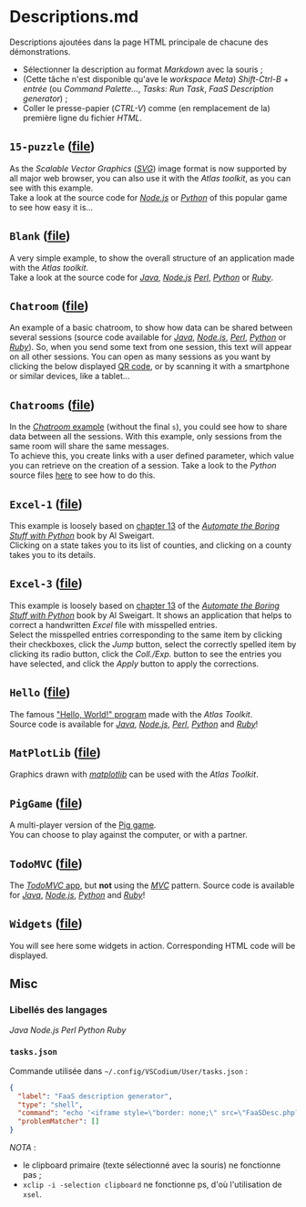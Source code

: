 # Descriptions.md

Descriptions ajoutées dans la page HTML principale de chacune des démonstrations.

- Sélectionner la description au format *Markdown* avec la souris ;
- (Cette tâche n'est disponible qu'ave le *workspace* *Meta*) *Shift-Ctrl-B* + *entrée* (ou *Command Palette…*, *Tasks: Run Task*, *FaaS Description generator*) ;
- Coller le presse-papier (*CTRL-V*) comme (en remplacement de la) première ligne du fichier *HTML*.


## `15-puzzle` ([file](./15-puzzle/Main.html))

As the *Scalable Vector Graphics* ([*SVG*](https://en.wikipedia.org/wiki/Scalable_Vector_Graphics)) image format is now supported by all major web browser, you can also use it with the *Atlas* *toolkit*, as you can see with this example.  
Take a look at the source code for [*Node.js*](https://repl.it/@AtlasTK/atlas-node#examples/15-puzzle/main.js) or [*Python*](https://repl.it/@AtlasTK/atlas-python#examples/15-puzzle/main.py) of this popular game to see how easy it is…

## `Blank` ([file](./Blank/Main.html))

A very simple example, to show the overall structure of an application made with the *Atlas* *toolkit*.  
Take a look at the source code for [*Java*](https://repl.it/@AtlasTK/atlas-java#examples/Blank/main.java), [*Node.js*](https://repl.it/@AtlasTK/atlas-node#examples/Blank/main.js) [*Perl*](https://repl.it/@AtlasTK/atlas-perl#examples/Blank/main.pl), [*Python*](https://repl.it/@AtlasTK/atlas-python#examples/Blank/main.py) or [*Ruby*](https://repl.it/@AtlasTK/atlas-ruby#examples/Blank/main.rb).

## `Chatroom` ([file](./Chatroom/Main.html))

An example of a basic chatroom, to show how data can be shared between several sessions (source code available for [*Java*](https://repl.it/@AtlasTK/atlas-java#examples/Chatroom/main.java), [*Node.js*](https://repl.it/@AtlasTK/atlas-node#examples/Chatroom/main.js), [*Perl*](https://repl.it/@AtlasTK/atlas-perl#examples/Chatroom/main.pl), [*Python*](https://repl.it/@AtlasTK/atlas-python#examples/Chatroom/main.py) or [*Ruby*](https://repl.it/@AtlasTK/atlas-ruby#examples/Chatroom/main.rb)). So, when you send some text from one session, this text will appear on all other sessions.
You can open as many sessions as you want by clicking the below displayed [QR code](https://en.wikipedia.org/wiki/QR_code), or by scanning it with a smartphone or similar devices, like a tablet…

## `Chatrooms` ([file](./Chatrooms/Admin.html))

In the [*Chatroom* example](https://repl.it/@AtlasTK/atlas-python#examples/Chatroom/main.py) (without the final `s`), you could see how to share data between all the sessions. With this example, only sessions from the same room will share the same messages.  
To achieve this, you create links with a user defined parameter, which value you can retrieve on the creation of a session. Take a look to the *Python* source files [here](https://repl.it/@AtlasTK/atlas-python#examples/Chatrooms/main.py) to see how to do this.

## `Excel-1` ([file](./Excel-1/Main.html))

This example is loosely based on [chapter 13](https://automatetheboringstuff.com/2e/chapter13/) of the [*Automate the Boring Stuff with Python*](https://automatetheboringstuff.com/) book by Al Sweigart.  
Clicking on a state takes you to its list of counties, and clicking on a county takes you to its details.


## `Excel-3` ([file](./Excel-3/Main.html))

This example is loosely based on [chapter 13](https://automatetheboringstuff.com/2e/chapter13/) of the [*Automate the Boring Stuff with Python*](https://automatetheboringstuff.com/) book by Al Sweigart. It shows an application that helps to correct a handwritten *Excel* file with misspelled entries.    
Select the misspelled entries corresponding to the same item by clicking their checkboxes, click the *Jump* button, select the correctly spelled item by clicking its radio button, click the *Coll./Exp.* button to see the entries you have selected, and click the *Apply* button to apply the corrections.

## `Hello` ([file](./Hello/Main.html))

The famous ["Hello, World!" program](https://en.wikipedia.org/wiki/%22Hello,_World!%22_program) made with the *Atlas* *Toolkit*.  
Source code is available for [*Java*](https://repl.it/@AtlasTK/atlas-java#examples/Hello/Hello.java), [*Node.js*](https://repl.it/@AtlasTK/atlas-node#examples/Hello/Hello.js), [*Perl*](https://repl.it/@AtlasTK/atlas-perl#examples/Hello/Hello.pl), [*Python*](https://repl.it/@AtlasTK/atlas-python#examples/Hello/Hello.py) and [*Ruby*](https://repl.it/@AtlasTK/atlas-ruby#examples/Hello/Hello.rb)!

## `MatPlotLib`  ([file](../../examples/PYH/MatPlotLib/main.py))

Graphics drawn with [*matplotlib*](https://matplotlib.org/) can be used with the *Atlas* *Toolkit*.

## `PigGame` ([file](./PigGame/Main.html))

A multi-player version of the [Pig game](https://en.wikipedia.org/wiki/Pig_(dice_game)#Gameplay).  
You can choose to play against the computer, or with a partner.

## `TodoMVC` ([file](./TodoMVC/Main.html))

The [*TodoMVC* app](http://todomvc.com/), but **not** using the [*MVC*](https://en.wikipedia.org/wiki/Model%E2%80%93view%E2%80%93controller) pattern.
Source code is available for [*Java*](https://repl.it/@AtlasTK/atlas-java#examples/TodoMVC/main.java), [*Node.js*](https://repl.it/@AtlasTK/atlas-java#examples/TodoMVC/main.java), [*Python*](https://repl.it/@AtlasTK/atlas-python#examples/TodoMVC/main.py) and [*Ruby*](https://repl.it/@AtlasTK/atlas-ruby#examples/TodoMVC/main.rb)!

## `Widgets` ([file](./Widgets/Main.html))

You will see here some widgets in action. Corresponding HTML code will be displayed.

## Misc

### Libellés des langages

*Java* *Node.js* *Perl* *Python* *Ruby*

### `tasks.json`

Commande utilisée dans `~/.config/VSCodium/User/tasks.json` :

```json
{
  "label": "FaaS description generator",
  "type": "shell",
  "command": "echo '<iframe style=\"border: none;\" src=\"FaaSDesc.php?text='$(xsel -o -p | base64 -w 0 - | sed s/+/%2B/g)'\"></iframe>' | xsel -i -b",
  "problemMatcher": []
}
```

*NOTA* :
- le clipboard primaire (texte sélectionné avec la souris) ne fonctionne pas ;
- `xclip -i -selection clipboard` ne fonctionne ps, d'où l'utilisation de `xsel`.